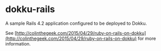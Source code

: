 # dokku-rails
A sample Rails 4.2 application configured to be deployed to Dokku.

See [http://colinthegeek.com/2015/04/29/ruby-on-rails-on-dokku](http://colinthegeek.com/2015/04/29/ruby-on-rails-on-dokku) for more information.
